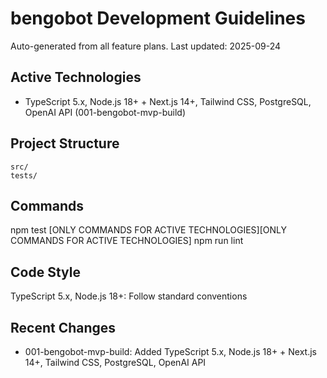 # bengobot Development Guidelines

Auto-generated from all feature plans. Last updated: 2025-09-24

## Active Technologies
- TypeScript 5.x, Node.js 18+ + Next.js 14+, Tailwind CSS, PostgreSQL, OpenAI API (001-bengobot-mvp-build)

## Project Structure
```
src/
tests/
```

## Commands
npm test [ONLY COMMANDS FOR ACTIVE TECHNOLOGIES][ONLY COMMANDS FOR ACTIVE TECHNOLOGIES] npm run lint

## Code Style
TypeScript 5.x, Node.js 18+: Follow standard conventions

## Recent Changes
- 001-bengobot-mvp-build: Added TypeScript 5.x, Node.js 18+ + Next.js 14+, Tailwind CSS, PostgreSQL, OpenAI API

<!-- MANUAL ADDITIONS START -->
<!-- MANUAL ADDITIONS END -->
